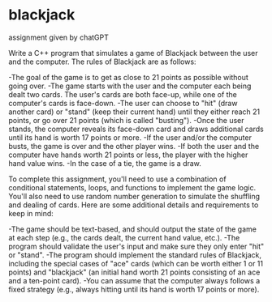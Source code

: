 # blackjack
assignment given by chatGPT

Write a C++ program that simulates a game of Blackjack between the user and the computer. The rules of Blackjack are as follows:

-The goal of the game is to get as close to 21 points as possible without going over.
-The game starts with the user and the computer each being dealt two cards. The user's cards are both face-up, while one of the computer's cards is face-down.
-The user can choose to "hit" (draw another card) or "stand" (keep their current hand) until they either reach 21 points, or go over 21 points (which is called "busting").
-Once the user stands, the computer reveals its face-down card and draws additional cards until its hand is worth 17 points or more.
-If the user and/or the computer busts, the game is over and the other player wins.
-If both the user and the computer have hands worth 21 points or less, the player with the higher hand value wins.
-In the case of a tie, the game is a draw.

To complete this assignment, you'll need to use a combination of conditional statements, loops, and functions to implement the game logic. You'll also need to use random number generation to simulate the shuffling and dealing of cards. Here are some additional details and requirements to keep in mind:

-The game should be text-based, and should output the state of the game at each step (e.g., the cards dealt, the current hand value, etc.).
-The program should validate the user's input and make sure they only enter "hit" or "stand".
-The program should implement the standard rules of Blackjack, including the special cases of "ace" cards (which can be worth either 1 or 11 points) and "blackjack" (an initial hand worth 21 points consisting of an ace and a ten-point card).
-You can assume that the computer always follows a fixed strategy (e.g., always hitting until its hand is worth 17 points or more).
